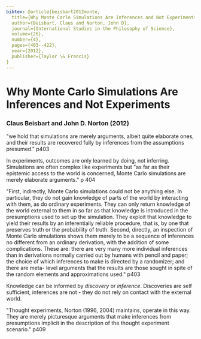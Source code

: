 ```yaml
---
bibtex: @article{beisbart2012monte,
  title={Why Monte Carlo Simulations Are Inferences and Not Experiments},
  author={Beisbart, Claus and Norton, John D},
  journal={International Studies in the Philosophy of Science},
  volume={26},
  number={4},
  pages={403--422},
  year={2012},
  publisher={Taylor \& Francis}
}
---
```


# Why Monte Carlo Simulations Are Inferences and Not Experiments

### Claus Beisbart and John D. Norton (2012)

"we hold that simulations are merely arguments, albeit quite elaborate ones, and their results are recovered fully by inferences from the assumptions presumed." p403

In experiments, outcomes are only learned by doing, not inferring. Simulations are often complex like experiments but "as far as their epistemic access to the world is concerned, Monte Carlo simulations are merely elaborate arguments." p 404

"First, indirectly, Monte Carlo simulations could not be anything else. In particular, they do not gain knowledge of parts of the world by interacting with them, as do ordinary experiments. They can only return knowledge of the world external to them in so far as that knowledge is introduced in the presumptions used to set up the simulation. They exploit that knowledge to yield their results by an inferentially reliable procedure, that is, by one that preserves truth or the probability of truth. Second, directly, an inspection of Monte Carlo simulations shows them merely to be a sequence of inferences no different from an ordinary derivation, with the addition of some complications. These are: there are very many more individual inferences than in derivations normally carried out by humans with pencil and paper; the choice of which inferences to make is directed by a randomizer; and there are meta- level arguments that the results are those sought in spite of the random elements and approximations used." p403

Knowledge can be informed by _discovery_ or _inference_.  Discoveries are self sufficient, inferences are not - they do not rely on contact with the external world. 

 "Thought experiments, Norton (1996, 2004) maintains, operate in this way. They are merely picturesque arguments that make inferences from presumptions implicit in the description of the thought experiment scenario." p409